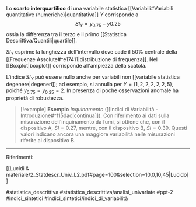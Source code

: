 Lo **scarto interquartilico** di una variabile statistica [[Variabili#Variabili quantitative (numeriche)|quantitativa]] $Y$ corrisponde a $$ SI_Y = y_{0.75}-y{0.25} $$ ossia la differenza tra il terzo e il primo [[Statistica Descrittiva/Quantili|quartile]].

$SI_Y$ esprime la lunghezza dell'intervallo dove cade il 50% centrale della [[Frequenze Assolute#^e17411|distribuzione di frequenza]]. Nel [[Boxplot|boxplot]] corrisponde all'ampiezza della scatola.

L'indice $SI_Y$ può essere nullo anche per variabili non [[variabile statistica degenere|degeneri]]; ad esempio, si annulla per $Y = (1, 2, 2, 2, 2, 2, 5)$, poiché $y_{0.75} = y_{0.25} = 2$.
In presenza di poche osservazioni anomale ha proprietà di robustezza.

>[!example] **Esempio**
*Inquinamento* ([[Indici di Variabilità - Introduzione#^f15dac|continua]]). Con riferimento ai dati sulla misurazione dell'inquinamento da fumi, si ottiene che, con il dispositivo A, $SI = 0.27$, mentre, con il dispositivo B, $SI = 0.39$. Questi valori indicano ancora una maggiore variabilità nelle misurazioni riferite al dispositivo B. 

***
Riferimenti:

[[Lucidi & materiale/2_Statdescr_Univ_L2.pdf#page=100&selection=10,0,10,45|Lucido]]

#statistica_descrittiva 
#statistica_descrittiva/analisi_univariate
#ppt-2 
#indici_sintetici 
#indici_sintetici/indici_di_variabilità 